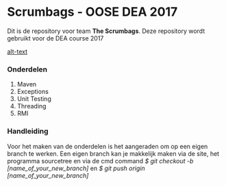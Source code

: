 # Scrumbags - OOSE DEA 2017
Dit is de repository voor team **The Scrumbags**. Deze repository wordt gebruikt voor de DEA course 2017

[alt-text]()

### Onderdelen
1. Maven
2. Exceptions
3. Unit Testing
4. Threading
5. RMI

### Handleiding
Voor het maken van de onderdelen is het aangeraden om op een eigen branch te werken. Een eigen branch kan je makkelijk maken via de site, het programma sourcetree en via de cmd command *$ git checkout -b [name_of_your_new_branch]* en *$ git push origin [name_of_your_new_branch]*